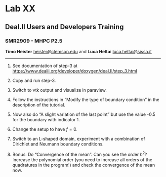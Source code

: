#  Lab XX
## Deal.II Users and Developers Training 
### SMR2909 - MHPC P2.5

**Timo Heister** <heister@clemson.edu> 
and
**Luca Heltai** <luca.heltai@sissa.it>

* * * * *

1.  See documentation of step-3 at\
    <https://www.dealii.org/developer/doxygen/deal.II/step_3.html>

2.  Copy and run step-3.

3.  Switch to vtk output and visualize in paraview.

4.  Follow the instructions in “Modify the type of boundary condition”
    in the description of the tutorial.

5.  Now also do “A slight variation of the last point” but use the value
    -0.5 for the boundary with indicator 1.

6.  Change the setup to have $f=0$.

7.  Switch to an L-shaped domain, experiment with a combination of
    Dirichlet and Neumann boundary conditions.

8.  Bonus: Do “Convergence of the mean”. Can you see the order $h^2$?
    Increase the polynomial order (you need to increase all orders of
    the quadratures in the program!) and check the convergence of the
    mean now.
